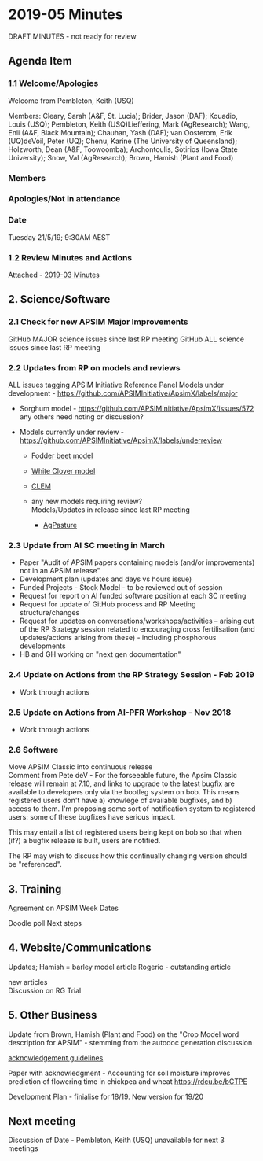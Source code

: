 # 2019-05 Minutes

DRAFT MINUTES - not ready for review




## Agenda Item 

### 1.1 Welcome/Apologies

  Welcome from Pembleton, Keith (USQ)
  
  Members:
  Cleary, Sarah (A&F, St. Lucia); Brider, Jason (DAF);  Kouadio, Louis (USQ); Pembleton, Keith (USQ)Lieffering, Mark (AgResearch);  Wang, Enli (A&F, Black Mountain); Chauhan, Yash (DAF); van Oosterom, Erik (UQ)deVoil, Peter (UQ); Chenu, Karine (The University of Queensland);  Holzworth, Dean (A&F, Toowoomba); Archontoulis, Sotirios (Iowa State University); Snow, Val (AgResearch); Brown, Hamish (Plant and Food) 
  
### Members

### Apologies/Not in attendance

### Date

Tuesday 21/5/19; 9:30AM AEST


### 1.2 Review Minutes and Actions
  Attached - [2019-03 Minutes](https://confluence.csiro.au/display/APSIM/2019-03+Minutes)
  
## 2. Science/Software

### 2.1 Check for new APSIM Major Improvements
  
   GitHub MAJOR science issues since last RP meeting 
   GitHub ALL science issues since last RP meeting
   
### 2.2  Updates from RP on models and reviews 
  ALL issues tagging APSIM Initiative Reference Panel
  Models under development - https://github.com/APSIMInitiative/ApsimX/labels/major
  - Sorghum model - https://github.com/APSIMInitiative/ApsimX/issues/572
    any others need noting or discussion?
    
  - Models currently under review -https://github.com/APSIMInitiative/ApsimX/labels/underreview
    - [Fodder beet model](https://github.com/APSIMInitiative/ApsimX/issues/78)
    - [White Clover model](https://github.com/APSIMInitiative/ApsimX/issues/2069)
    - [CLEM](https://github.com/APSIMInitiative/ApsimX/issues/3575)
    
    - any new models requiring review?<br>Models/Updates in release since last RP meeting
      - [AgPasture](https://github.com/APSIMInitiative/ApsimX/issues/3689)
    
### 2.3  Update from AI SC meeting in March

  - Paper "Audit of APSIM papers containing models (and/or improvements) not in an APSIM release"
  - Development plan  (updates and days vs hours issue)
  - Funded Projects - Stock Model - to be reviewed out of session
  - Request for report on AI funded software position at each SC meeting
  - Request for update of GitHub process and RP Meeting structure/changes
  - Request for updates on conversations/workshops/activities – arising out of the RP Strategy session related to encouraging cross fertilisation  (and updates/actions arising from these) - including phosphorous developments
  - HB and GH working on "next gen documentation"

### 2.4  Update on Actions from the RP Strategy Session - Feb 2019

 - Work through actions 
  
### 2.5  Update on Actions from AI-PFR Workshop - Nov 2018

 - Work through actions

### 2.6 Software

  Move APSIM Classic into continuous release<br>Comment from Pete deV - For the forseeable future, the Apsim Classic release will remain at 7.10, and links to upgrade to the latest bugfix are available to developers only via the bootleg system on bob. This means registered users don't have a) knowlege of available bugfixes, and b) access to them. I'm proposing some sort of notification system to registered users: some of these bugfixes have serious impact. 
  
  This may entail a list of registered users being kept on bob so that when (if?) a bugfix release is built, users are notified.
  
  The RP may wish to discuss how this continually changing version should be "referenced".

## 3.  Training	
  
  Agreement on APSIM Week Dates
  
  Doodle poll
  Next steps
  
## 4. Website/Communications	
  
  Updates; 
  Hamish = barley model article
  Rogerio - outstanding article
  
  
  new articles<br>Discussion on RG Trial
  
## 5. Other Business

  Update from Brown, Hamish (Plant and Food) on the "Crop Model word description for APSIM" - stemming from the autodoc generation discussion
  
  [acknowledgement guidelines](https://github.com/APSIMInitiative/ApsimX/issues/3813#issuecomment-488866569)
  
  Paper with acknowledgment - Accounting for soil moisture improves prediction of flowering time in chickpea and wheat https://rdcu.be/bCTPE 
  
  Development Plan - finialise for 18/19.
  New version for 19/20

## Next meeting

  Discussion of Date - Pembleton, Keith (USQ) unavailable for next 3 meetings
